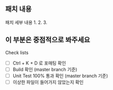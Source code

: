 패치 내용
- 
패치 세부 내용
1.
2.
3.

이 부분은 중점적으로 봐주세요
-

Check lists
- [ ] Ctrl + K + D 로 포매팅 확인
- [ ] Build 확인 (master branch 기준)
- [ ] Unit Test 100% 통과 확인 (master branch 기준)
- [ ] 이상한 파일이 들어가지 않았는지 확인
